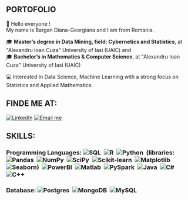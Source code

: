 ## PORTOFOLIO 

👋 Hello everyone !  
   My name is Bargan Diana-Georgiana and I am from Romania.    

🎓 **Master’s degree in Data Mining, field: Cybernetics and Statistics**, at "Alexandru Ioan Cuza" University of Iasi (UAIC) and  
🎓  **Bachelor’s in Mathematics & Computer Science**, at "Alexandru Ioan Cuza" University of Iasi (UAIC)  
   
💻 Interested in Data Science, Machine Learning with a strong focus on Statistics and Applied Mathematics  

## FINDE ME AT:
[![LinkedIn](https://img.shields.io/badge/LinkedIn-0077B5?style=for-the-badge&logo=linkedin&logoColor=white)](https://www.linkedin.com/in/diana-georgiana-bargan-2a932632a/)
[![Email me](https://img.shields.io/badge/Email-Yahoo?style=for-the-badge&logo=yahoo&logoColor=white)](georgiana_bargan@yahoo.com)

## SKILLS:
### Programming Languages: ![SQL](https://img.shields.io/badge/SQL-003B57?style=for-the-badge&logoColor=white)&nbsp; ![R](https://img.shields.io/badge/R-276DC3?style=for-the-badge&logo=r&logoColor=white)&nbsp; ![Python](https://img.shields.io/badge/Python-14354C?style=for-the-badge&logo=python&logoColor=white)&nbsp; (libraries: ![Pandas](https://img.shields.io/badge/Pandas-blue)&nbsp; ![NumPy](https://img.shields.io/badge/NumPy-lightblue)&nbsp; ![SciPy](https://img.shields.io/badge/SciPy-darkblue)&nbsp; ![Scikit-learn](https://img.shields.io/badge/Scikit--learn-orange)&nbsp; ![Matplotlib](https://img.shields.io/badge/Matplotlib-green)&nbsp; ![Seaborn](https://img.shields.io/badge/Seaborn-teal))&nbsp; ![PowerBI](https://img.shields.io/badge/PowerBI-edbd11?style=for-the-badge&logo=powerbi&logoColor=black)&nbsp; ![Matlab](https://img.shields.io/badge/MATLAB-0076A8?style=for-the-badge&logo=mathworks&logoColor=white)&nbsp; ![PySpark](https://img.shields.io/badge/PySpark-E25A1C?style=for-the-badge&logo=apachespark&logoColor=white)&nbsp; ![Java](https://img.shields.io/badge/Java-007396?style=for-the-badge&logo=java&logoColor=white)&nbsp; ![C#](https://img.shields.io/badge/C%23-239120?style=for-the-badge&logo=csharp&logoColor=white)&nbsp; ![C++](https://img.shields.io/badge/C++-00599C?style=for-the-badge&logo=cplusplus&logoColor=white)

### Database: ![Postgres](https://img.shields.io/badge/Postgres-%23336791.svg?logo=postgresql&logoColor=white)&nbsp; ![MongoDB](https://img.shields.io/badge/MongoDB-%234ea94b.svg?logo=mongodb&logoColor=white)&nbsp; ![MySQL](https://img.shields.io/badge/MySQL-00758F?style=for-the-badge&logo=mySQL&logoColor=white)&nbsp;

<br/> 
